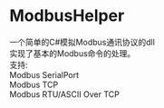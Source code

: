 # ModbusHelper
一个简单的C#模拟Modbus通讯协议的dll<br />
实现了基本的Modbus命令的处理。<br />
支持:<br/>
Modbus SerialPort<br/>
Modbus TCP<br/>
Modbus RTU/ASCII Over TCP<br/>
